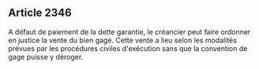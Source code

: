 Article 2346
----
A défaut de paiement de la dette garantie, le créancier peut faire ordonner en
justice la vente du bien gagé. Cette vente a lieu selon les modalités prévues
par les procédures civiles d'exécution sans que la convention de gage puisse y
déroger.
